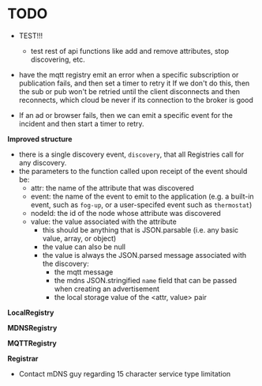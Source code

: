 # TODO

- TEST!!!
    - test rest of api functions like add and remove attributes, stop discovering, etc.


- have the mqtt registry emit an error when a specific subscription or publication fails, and then set a timer to retry it If we don't do this, then the sub or pub won't be retried until the client disconnects and then reconnects, which cloud be never if its connection to the broker is good
- If an ad or browser fails, then we can emit a specific event for the incident and then start a timer to retry.

**Improved structure**
- there is a single discovery event, `discovery`, that all Registries call for any discovery.
- the parameters to the function called upon receipt of the event should be:
    - attr: the name of the attribute that was discovered
    - event: the name of the event to emit to the application (e.g. a built-in event, such as `fog-up`, or a user-specifed event such as `thermostat`)
    - nodeId: the id of the node whose attribute was discovered
    - value: the value associated with the attribute
        - this should be anything that is JSON.parsable (i.e. any basic value, array, or object)
        - the value can also be null
        - the value is always the JSON.parsed message associated with the discovery:
            - the mqtt message
            - the mdns JSON.stringified `name` field that can be passed when creating an advertisement
            - the local storage value of the <attr, value> pair

**LocalRegistry**

**MDNSRegistry**

**MQTTRegistry**

**Registrar**

- Contact mDNS guy regarding 15 character service type limitation
